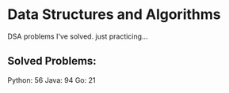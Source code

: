 # Data Structures and Algorithms
DSA problems I've solved. just practicing...

## Solved Problems:
Python: 56
Java: 94
Go: 21

